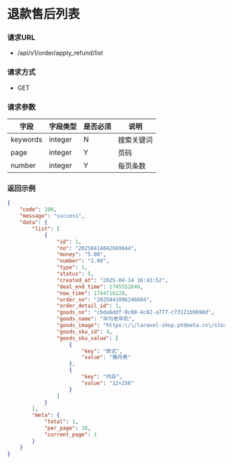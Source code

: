 # 退款售后列表

### 请求URL

* /api/v1/order/apply_refund/list

### 请求方式

* GET

### 请求参数

| 字段       | 字段类型    | 是否必须 | 说明    |
|----------|---------|------|-------|
| keywords | integer | N    | 搜索关键词 |
| page     | integer | Y    | 页码    |
| number   | integer | Y    | 每页条数  |

### 返回示例

```json
{
    "code": 200,
    "message": "success",
    "data": {
        "list": [
            {
                "id": 1,
                "no": "20250414042609644",
                "money": "5.00",
                "number": "2.00",
                "type": 1,
                "status": 5,
                "created_at": "2025-04-14 16:43:52",
                "deal_end_time": 1745552646,
                "now_time": 1744716228,
                "order_no": "2025041096246684",
                "order_detail_id": 1,
                "goods_no": "cbda6ddf-0c08-4c82-a777-c73121b9698d",
                "goods_name": "华为老年机",
                "goods_image": "https:\/\/laravel-shop.ptdmeta.cn\/storage\/manage\/2025\/04\/01\/cr7J8mCH3mcDo1unCAixpLpngG8hi7vfhIDTFhmh.jpg",
                "goods_sku_id": 4,
                "goods_sku_value": [
                    {
                        "key": "款式",
                        "value": "雅丹黑"
                    },
                    {
                        "key": "内存",
                        "value": "12+256"
                    }
                ]
            }
        ],
        "meta": {
            "total": 1,
            "per_page": 10,
            "current_page": 1
        }
    }
}
```


